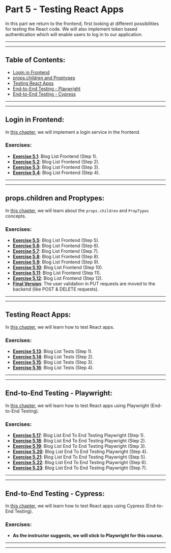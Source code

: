 # Part 5 - Testing React Apps

In this part we return to the frontend, first looking at different possibilities for testing the React code. We will also implement token based authentication which will enable users to log in to our application.

---
---

## Table of Contents:

- [Login in Frontend](#login-in-frontend)
- [props.children and Proptypes](#propschildren-and-proptypes)
- [Testing React Apps](#testing-react-apps)
- [End-to-End Testing - Playwright](#end-to-end-testing---playwright)
- [End-to-End Testing - Cypress](#end-to-end-testing---cypress)

---
---

## Login in Frontend:

In [this chapter](https://fullstackopen.com/en/part5/login_in_frontend), we will implement a login service in the frontend.

### Exercises:

- **[Exercise 5.1](https://github.com/Jvlsc/FullStack-Course/blob/8a5a61a496a4ff771a44a937d12524e0066cb3ee/part5/bloglist-frontend/src/App.jsx)**: Blog List Frontend (Step 1).
- **[Exercise 5.2](https://github.com/Jvlsc/FullStack-Course/blob/6acf27518801672a1dd905bd921423e2a3c979ae/part5/bloglist-frontend/src/App.jsx)**: Blog List Frontend (Step 2).
- **[Exercise 5.3](https://github.com/Jvlsc/FullStack-Course/blob/992485cf18a4ed1d87fc0ddb15491def2d7997f4/part5/bloglist-frontend/src/App.jsx)**: Blog List Frontend (Step 3).
- **[Exercise 5.4](https://github.com/Jvlsc/FullStack-Course/blob/6b3eace83e80f7af0064a83bd0570bb5a07dee59/part5/bloglist-frontend/src/App.jsx)**: Blog List Frontend (Step 4).

---
---

## props.children and Proptypes:

In [this chapter](https://fullstackopen.com/en/part5/props_children_and_proptypes), we will learn about the `props.children` and `PropTypes` concepts.

### Exercises:

- **[Exercise 5.5](https://github.com/Jvlsc/FullStack-Course/blob/ed232338f58afc5884de306ac3d132367e7b03ac/part5/bloglist-frontend/src/App.jsx)**: Blog List Frontend (Step 5).
- **[Exercise 5.6](https://github.com/Jvlsc/FullStack-Course/blob/5b428c0a6564f305439fbc571026b2befd4ca15d/part5/bloglist-frontend/src/App.jsx)**: Blog List Frontend (Step 6).
- **[Exercise 5.7](https://github.com/Jvlsc/FullStack-Course/blob/0ae28c705b8726ae103143414694400c2896a886/part5/bloglist-frontend/src/components/Blogs.jsx)**: Blog List Frontend (Step 7).
- **[Exercise 5.8](https://github.com/Jvlsc/FullStack-Course/blob/c1ce87d7ff527d0869b15156268e0f74ec9257df/part5/bloglist-frontend/src/App.jsx)**: Blog List Frontend (Step 8).
- **[Exercise 5.9](https://github.com/Jvlsc/FullStack-Course/blob/0ae28c705b8726ae103143414694400c2896a886/part5/bloglist-frontend/src/components/Blogs.jsx)**: Blog List Frontend (Step 9).
- **[Exercise 5.10](https://github.com/Jvlsc/FullStack-Course/blob/a091bff3cd12af5c4dfd138c241b08fbbc58f720/part5/bloglist-frontend/src/App.jsx)**: Blog List Frontend (Step 10).
- **[Exercise 5.11](https://github.com/Jvlsc/FullStack-Course/blob/a091bff3cd12af5c4dfd138c241b08fbbc58f720/part5/bloglist-frontend/src/App.jsx)**: Blog List Frontend (Step 11).
- **[Exercise 5.12](https://github.com/Jvlsc/FullStack-Course/blob/73c7539de70c39695c181fef3227e39043bb17ba/part5/bloglist-frontend/.eslintrc.cjs)**: Blog List Frontend (Step 12).
- **[Final Version](https://github.com/Jvlsc/FullStack-Course/blob/c16efbf82ef238a2aed65b8ea001ed8a777bd0e7/part5/bloglist-frontend/src/App.jsx)**: The user validation in PUT requests are moved to the backend (like POST & DELETE requests).

---
---

## Testing React Apps:

In [this chapter](https://fullstackopen.com/en/part5/testing_react_apps), we will learn how to test React apps.

### Exercises:

- **[Exercise 5.13](https://github.com/Jvlsc/FullStack-Course/blob/e11b985387c34aeba1be40f630bed6f77848919b/part5/bloglist-frontend/test/Blog.test.jsx)**: Blog List Tests (Step 1).
- **[Exercise 5.14](https://github.com/Jvlsc/FullStack-Course/blob/e6cbaa673582a0da03af6b8009afe6d8cdd5471b/part5/bloglist-frontend/test/Blog.test.jsx)**: Blog List Tests (Step 2).
- **[Exercise 5.15](https://github.com/Jvlsc/FullStack-Course/blob/442c11044d21ac97b30501bc60934a37ff06ba26/part5/bloglist-frontend/test/Blogs.test.jsx)**: Blog List Tests (Step 3).
- **[Exercise 5.16](https://github.com/Jvlsc/FullStack-Course/blob/ea7e30cbe7f349a740d8d7f5fc46c3f5fe6989e1/part5/bloglist-frontend/test/BlogForm.test.jsx)**: Blog List Tests (Step 4).

---
---

## End-to-End Testing - Playwright:

In [this chapter](https://fullstackopen.com/en/part5/end_to_end_testing_playwright), we will learn how to test React apps using Playwright (End-to-End Testing).

### Exercises:

- **[Exercise 5.17]()**: Blog List End To End Testing Playwright (Step 1).
- **[Exercise 5.18]()**: Blog List End To End Testing Playwright (Step 2).
- **[Exercise 5.19]()**: Blog List End To End Testing Playwright (Step 3).
- **[Exercise 5.20]()**: Blog List End To End Testing Playwright (Step 4).
- **[Exercise 5.21]()**: Blog List End To End Testing Playwright (Step 5).
- **[Exercise 5.22]()**: Blog List End To End Testing Playwright (Step 6).
- **[Exercise 5.23]()**: Blog List End To End Testing Playwright (Step 7).

---
---

## End-to-End Testing - Cypress:

In [this chapter](https://fullstackopen.com/en/part5/end_to_end_testing_cypress), we will learn how to test React apps using Cypress (End-to-End Testing).

### Exercises:

- **As the instructor suggests, we will stick to Playwright for this course.**

---
---